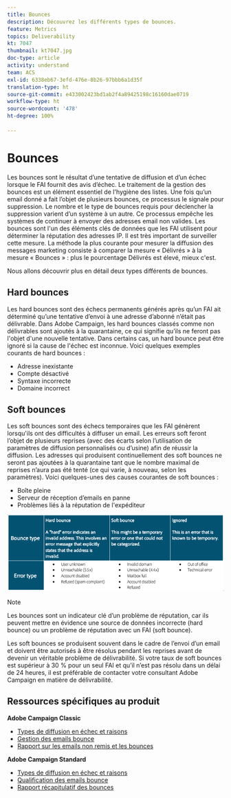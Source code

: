 ```yaml
---
title: Bounces
description: Découvrez les différents types de bounces.
feature: Metrics
topics: Deliverability
kt: 7047
thumbnail: kt7047.jpg
doc-type: article
activity: understand
team: ACS
exl-id: 6338eb67-3efd-476e-8b26-97bbb6a1d35f
translation-type: ht
source-git-commit: e433002423bd1ab2f4a89425198c16160dae0719
workflow-type: ht
source-wordcount: '478'
ht-degree: 100%

---
```


# Bounces

Les bounces sont le résultat d’une tentative de diffusion et d’un échec lorsque le FAI fournit des avis d’échec. Le traitement de la gestion des bounces est un élément essentiel de l&#39;hygiène des listes. Une fois qu’un email donné a fait l’objet de plusieurs bounces, ce processus le signale pour suppression. Le nombre et le type de bounces requis pour déclencher la suppression varient d’un système à un autre. Ce processus empêche les systèmes de continuer à envoyer des adresses email non valides. Les bounces sont l&#39;un des éléments clés de données que les FAI utilisent pour déterminer la réputation des adresses IP. Il est très important de surveiller cette mesure. La méthode la plus courante pour mesurer la diffusion des messages marketing consiste à comparer la mesure « Délivrés » à la mesure « Bounces » : plus le pourcentage Délivrés est élevé, mieux c&#39;est.

Nous allons découvrir plus en détail deux types différents de bounces.

## Hard bounces

Les hard bounces sont des échecs permanents générés après qu’un FAI ait déterminé qu’une tentative d’envoi à une adresse d’abonné n’était pas délivrable. Dans Adobe Campaign, les hard bounces classés comme non délivrables sont ajoutés à la quarantaine, ce qui signifie qu’ils ne feront pas l&#39;objet d&#39;une nouvelle tentative. Dans certains cas, un hard bounce peut être ignoré si la cause de l&#39;échec est inconnue.
Voici quelques exemples courants de hard bounces :

* Adresse inexistante
* Compte désactivé
* Syntaxe incorrecte
* Domaine incorrect

## Soft bounces

Les soft bounces sont des échecs temporaires que les FAI génèrent lorsqu&#39;ils ont des difficultés à diffuser un email. Les erreurs soft feront l’objet de plusieurs reprises (avec des écarts selon l’utilisation de paramètres de diffusion personnalisés ou d’usine) afin de réussir la diffusion. Les adresses qui produisent continuellement des soft bounces ne seront pas ajoutées à la quarantaine tant que le nombre maximal de reprises n’aura pas été tenté (ce qui varie, à nouveau, selon les paramètres). Voici quelques-unes des causes courantes de soft bounces :

* Boîte pleine
* Serveur de réception d’emails en panne
* Problèmes liés à la réputation de l&#39;expéditeur

![Types de bounces](../assets/bounce-types.png)

>[!NOTE]
>
>Les bounces sont un indicateur clé d’un problème de réputation, car ils peuvent mettre en évidence une source de données incorrecte (hard bounce) ou un problème de réputation avec un FAI (soft bounce).
>
>Les soft bounces se produisent souvent dans le cadre de l’envoi d’un email et doivent être autorisés à être résolus pendant les reprises avant de devenir un véritable problème de délivrabilité. Si votre taux de soft bounces est supérieur à 30 % pour un seul FAI et qu’il n’est pas résolu dans un délai de 24 heures, il est préférable de contacter votre consultant Adobe Campaign en matière de délivrabilité.

## Ressources spécifiques au produit

**Adobe Campaign Classic**

* [Types de diffusion en échec et raisons](https://experienceleague.adobe.com/docs/campaign-classic/using/sending-messages/monitoring-deliveries/understanding-delivery-failures.html?lang=fr-FR#delivery-failure-types-and-reasons)
* [Gestion des emails bounce](https://experienceleague.adobe.com/docs/campaign-classic/using/sending-messages/monitoring-deliveries/understanding-delivery-failures.html?lang=fr-FR#bounce-mail-management)
* [Rapport sur les emails non remis et les bounces](https://experienceleague.adobe.com/docs/campaign-classic/using/reporting/reports-on-deliveries/global-reports.html?lang=fr-FR#non-deliverables-and-bounces)

**Adobe Campaign Standard**

* [Types de diffusion en échec et raisons](https://experienceleague.adobe.com/docs/campaign-standard/using/testing-and-sending/monitoring-messages/understanding-delivery-failures.html?lang=fr-FR#delivery-failure-types-and-reasons)
* [Qualification des emails bounce](https://experienceleague.adobe.com/docs/campaign-standard/using/testing-and-sending/monitoring-messages/understanding-delivery-failures.html?lang=fr-FR#bounce-mail-qualification)
* [Rapport récapitulatif des bounces](https://experienceleague.adobe.com/docs/campaign-standard/using/reporting/list-of-reports/bounce-summary.html?lang=fr-FR#reporting)
